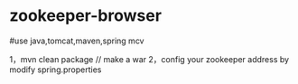 # zookeeper-browser

#use java,tomcat,maven,spring mcv 

1，mvn clean package    // make a war
2，config your zookeeper address by modify spring.properties
